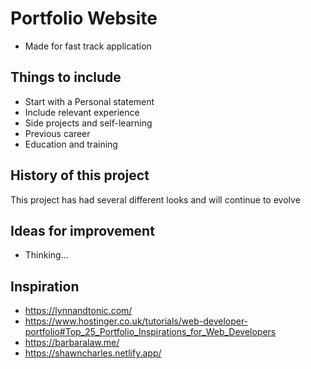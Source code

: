 # Portfolio Website
* Made for fast track application

## Things to include
* Start with a Personal statement
* Include relevant experience
* Side projects and self-learning
* Previous career
* Education and training

## History of this project
This project has had several different looks and will continue to evolve

## Ideas for improvement
* Thinking...

## Inspiration
* https://lynnandtonic.com/
* https://www.hostinger.co.uk/tutorials/web-developer-portfolio#Top_25_Portfolio_Inspirations_for_Web_Developers
* https://barbaralaw.me/
* https://shawncharles.netlify.app/